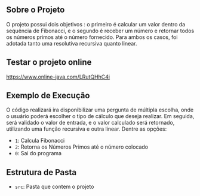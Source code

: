 ## Sobre o Projeto

O projeto possui dois objetivos : o primeiro é calcular um valor dentro da sequência de Fibonacci, e o segundo é receber um número e retornar todos os números primos até o número fornecido. Para ambos os casos, foi adotada tanto uma resolutiva recursiva quanto linear.


## Testar o projeto online

https://www.online-java.com/LRutQHhC4i

## Exemplo de Execução 

O código realizará ira disponibilizar uma pergunta de múltipla escolha, onde o usuário poderá escolher o tipo de cálculo que deseja realizar. Em seguida, será validado o valor de entrada, e o valor calculado será retornado, utilizando uma função recursiva e outra linear. Dentre as opções:

- `1`: Calcula Fibonacci
- `2`: Retorna os Números Primos até o número colocado
- `0`: Sai do programa

## Estrutura de Pasta

- `src`: Pasta que contem o projeto



